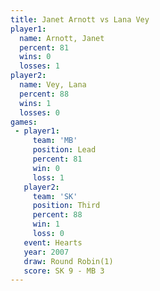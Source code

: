 ```yaml
---
title: Janet Arnott vs Lana Vey
player1:             
  name: Arnott, Janet
  percent: 81        
  wins: 0            
  losses: 1          
player2:             
  name: Vey, Lana    
  percent: 88        
  wins: 1            
  losses: 0          
games:
 - player1:        
     team: 'MB'    
     position: Lead
     percent: 81   
     win: 0        
     loss: 1       
   player2:         
     team: 'SK'     
     position: Third
     percent: 88    
     win: 1         
     loss: 0        
   event: Hearts       
   year: 2007          
   draw: Round Robin(1)
   score: SK 9 - MB 3  
---
```

